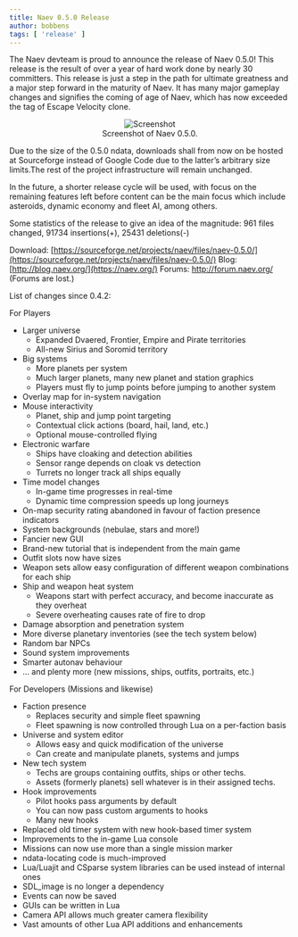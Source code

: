 ```yaml
---
title: Naev 0.5.0 Release
author: bobbens
tags: [ 'release' ]
---
```


The Naev devteam is proud to announce the release of Naev 0.5.0! This release is the result of over a year of hard work done by nearly 30 committers. This release is just a step in the path for ultimate greatness and a major step forward in the maturity of Naev. It has many major gameplay changes and signifies the coming of age of Naev, which has now exceeded the tag of Escape Velocity clone.

<figure style="text-align:center;">
 <div class="embed-responsive figure-img">
    <img class='img-fluid' alt='Screenshot' src="<%= @items['/imgs/blarg/2011/06/naev-0.5.0-300x225.png'].path %>" />
 </div>
 <figcaption class="figure-caption">Screenshot of Naev 0.5.0.</figcaption>
</figure>

Due to the size of the 0.5.0 ndata, downloads shall from now on be hosted at Sourceforge instead of Google Code due to the latter’s arbitrary size limits.The rest of the project infrastructure will remain unchanged.

In the future, a shorter release cycle will be used, with focus on the remaining features left before content can be the main focus which include asteroids, dynamic economy and fleet AI, among others.

Some statistics of the release to give an idea of the magnitude:
961 files changed, 91734 insertions(+), 25431 deletions(-)

Download: [https://sourceforge.net/projects/naev/files/naev-0.5.0/](https://sourceforge.net/projects/naev/files/naev-0.5.0/)
Blog: [http://blog.naev.org/](https://naev.org/)
Forums: http://forum.naev.org/ (Forums are lost.)

List of changes since 0.4.2:

For Players

* Larger universe
  * Expanded Dvaered, Frontier, Empire and Pirate territories
  * All-new Sirius and Soromid territory
* Big systems
  * More planets per system
  * Much larger planets, many new planet and station graphics
  * Players must fly to jump points before jumping to another system
* Overlay map for in-system navigation
* Mouse interactivity
  * Planet, ship and jump point targeting
  * Contextual click actions (board, hail, land, etc.)
  * Optional mouse-controlled flying
* Electronic warfare
  * Ships have cloaking and detection abilities
  * Sensor range depends on cloak vs detection
  * Turrets no longer track all ships equally
* Time model changes
  * In-game time progresses in real-time
  * Dynamic time compression speeds up long journeys
* On-map security rating abandoned in favour of faction presence indicators
* System backgrounds (nebulae, stars and more!)
* Fancier new GUI
* Brand-new tutorial that is independent from the main game
* Outfit slots now have sizes
* Weapon sets allow easy configuration of different weapon combinations for each ship
* Ship and weapon heat system
  * Weapons start with perfect accuracy, and become inaccurate as they overheat
  * Severe overheating causes rate of fire to drop
* Damage absorption and penetration system
* More diverse planetary inventories (see the tech system below)
* Random bar NPCs
* Sound system improvements
* Smarter autonav behaviour
* … and plenty more (new missions, ships, outfits, portraits, etc.)

For Developers (Missions and likewise)

* Faction presence
  * Replaces security and simple fleet spawning
  * Fleet spawning is now controlled through Lua on a per-faction basis
* Universe and system editor
  * Allows easy and quick modification of the universe
  * Can create and manipulate planets, systems and jumps
* New tech system
  * Techs are groups containing outfits, ships or other techs.
  * Assets (formerly planets) sell whatever is in their assigned techs.
* Hook improvements
  * Pilot hooks pass arguments by default
  * You can now pass custom arguments to hooks
  * Many new hooks
* Replaced old timer system with new hook-based timer system
* Improvements to the in-game Lua console
* Missions can now use more than a single mission marker
* ndata-locating code is much-improved
* Lua/Luajit and CSparse system libraries can be used instead of internal ones
* SDL_image is no longer a dependency
* Events can now be saved
* GUIs can be written in Lua
* Camera API allows much greater camera flexibility
* Vast amounts of other Lua API additions and enhancements
